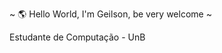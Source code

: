 ~ 🌎 Hello World, I'm Geilson, be very welcome ~

Estudante de Computação - UnB



<!-- Proudly created with GPRM ( https://gprm.itsvg.in ) -->